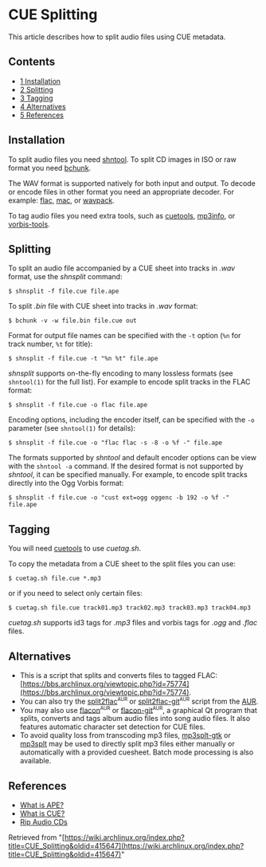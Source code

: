 # CUE Splitting

This article describes how to split audio files using CUE metadata.

## Contents

*   [1 Installation](#Installation)
*   [2 Splitting](#Splitting)
*   [3 Tagging](#Tagging)
*   [4 Alternatives](#Alternatives)
*   [5 References](#References)

## Installation

To split audio files you need [shntool](https://www.archlinux.org/packages/?name=shntool). To split CD images in ISO or raw format you need [bchunk](https://www.archlinux.org/packages/?name=bchunk).

The WAV format is supported natively for both input and output. To decode or encode files in other format you need an appropriate decoder. For example: [flac](https://www.archlinux.org/packages/?name=flac), [mac](https://www.archlinux.org/packages/?name=mac), or [wavpack](https://www.archlinux.org/packages/?name=wavpack).

To tag audio files you need extra tools, such as [cuetools](https://www.archlinux.org/packages/?name=cuetools), [mp3info](https://www.archlinux.org/packages/?name=mp3info), or [vorbis-tools](https://www.archlinux.org/packages/?name=vorbis-tools).

## Splitting

To split an audio file accompanied by a CUE sheet into tracks in _.wav_ format, use the _shnsplit_ command:

```
$ shnsplit -f file.cue file.ape

```

To split _.bin_ file with CUE sheet into tracks in _.wav_ format:

```
$ bchunk -v -w file.bin file.cue out

```

Format for output file names can be specified with the `-t` option (`%n` for track number, `%t` for title):

```
$ shnsplit -f file.cue -t "%n %t" file.ape

```

_shnsplit_ supports on-the-fly encoding to many lossless formats (see `shntool(1)` for the full list). For example to encode split tracks in the FLAC format:

```
$ shnsplit -f file.cue -o flac file.ape

```

Encoding options, including the encoder itself, can be specified with the `-o` parameter (see `shntool(1)` for details):

```
$ shnsplit -f file.cue -o "flac flac -s -8 -o %f -" file.ape

```

The formats supported by _shntool_ and default encoder options can be view with the `shntool -a` command. If the desired format is not supported by _shntool_, it can be specified manually. For example, to encode split tracks directly into the Ogg Vorbis format:

```
$ shnsplit -f file.cue -o "cust ext=ogg oggenc -b 192 -o %f -" file.ape

```

## Tagging

You will need [cuetools](https://www.archlinux.org/packages/?name=cuetools) to use _cuetag.sh_.

To copy the metadata from a CUE sheet to the split files you can use:

```
$ cuetag.sh file.cue *.mp3

```

or if you need to select only certain files:

```
$ cuetag.sh file.cue track01.mp3 track02.mp3 track03.mp3 track04.mp3

```

_cuetag.sh_ supports id3 tags for _.mp3_ files and vorbis tags for _.ogg_ and _.flac_ files.

## Alternatives

*   This is a script that splits and converts files to tagged FLAC: [https://bbs.archlinux.org/viewtopic.php?id=75774](https://bbs.archlinux.org/viewtopic.php?id=75774).
*   You can also try the [split2flac](https://aur.archlinux.org/packages/split2flac/)<sup><small>AUR</small></sup> or [split2flac-git](https://aur.archlinux.org/packages/split2flac-git/)<sup><small>AUR</small></sup> script from the [AUR](/index.php/AUR "AUR").
*   You may also use [flacon](https://aur.archlinux.org/packages/flacon/)<sup><small>AUR</small></sup> or [flacon-git](https://aur.archlinux.org/packages/flacon-git/)<sup><small>AUR</small></sup>, a graphical Qt program that splits, converts and tags album audio files into song audio files. It also features automatic character set detection for CUE files.
*   To avoid quality loss from transcoding mp3 files, [mp3splt-gtk](https://www.archlinux.org/packages/?name=mp3splt-gtk) or [mp3splt](https://www.archlinux.org/packages/?name=mp3splt) may be used to directly split mp3 files either manually or automatically with a provided cuesheet. Batch mode processing is also available.

## References

*   [What is APE?](https://en.wikipedia.org/wiki/Monkey%27s_Audio "wikipedia:Monkey's Audio")
*   [What is CUE?](https://en.wikipedia.org/wiki/Cue_file "wikipedia:Cue file")
*   [Rip Audio CDs](/index.php/Rip_Audio_CDs "Rip Audio CDs")

Retrieved from "[https://wiki.archlinux.org/index.php?title=CUE_Splitting&oldid=415647](https://wiki.archlinux.org/index.php?title=CUE_Splitting&oldid=415647)"